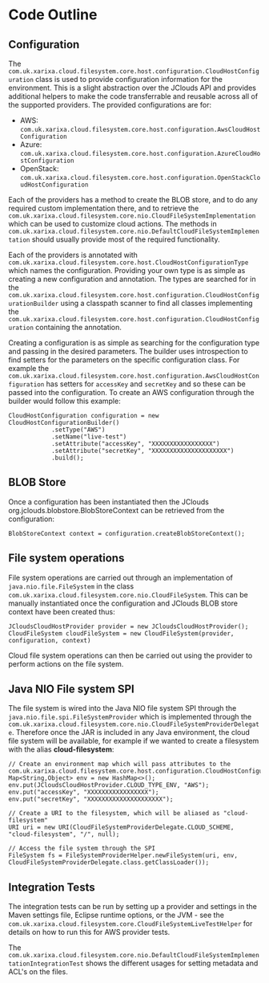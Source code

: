 # Code Outline

## Configuration

The `com.uk.xarixa.cloud.filesystem.core.host.configuration.CloudHostConfiguration` class is used to provide configuration information for the environment. This is a slight abstraction over the JClouds API and provides additional helpers to make the code transferrable and reusable across all of the supported providers. The provided configurations are for:
- AWS: `com.uk.xarixa.cloud.filesystem.core.host.configuration.AwsCloudHostConfiguration`
- Azure: `com.uk.xarixa.cloud.filesystem.core.host.configuration.AzureCloudHostConfiguration`
- OpenStack: `com.uk.xarixa.cloud.filesystem.core.host.configuration.OpenStackCloudHostConfiguration`

Each of the providers has a method to create the BLOB store, and to do any required custom implementation there, and to retrieve the `com.uk.xarixa.cloud.filesystem.core.nio.CloudFileSystemImplementation` which can be used to customize cloud actions. The methods in `com.uk.xarixa.cloud.filesystem.core.nio.DefaultCloudFileSystemImplementation` should usually provide most of the required functionality.

Each of the providers is annotated with `com.uk.xarixa.cloud.filesystem.core.host.CloudHostConfigurationType` which names the configuration. Providing your own type is as simple as creating a new configuration and annotation. The types are searched for in the `com.uk.xarixa.cloud.filesystem.core.host.configuration.CloudHostConfigurationBuilder` using a classpath scanner to find all classes implementing the `com.uk.xarixa.cloud.filesystem.core.host.configuration.CloudHostConfiguration` containing the annotation.

Creating a configuration is as simple as searching for the configuration type and passing in the desired parameters. The builder uses introspection to find setters for the parameters on the specific configuration class. For example the `com.uk.xarixa.cloud.filesystem.core.host.configuration.AwsCloudHostConfiguration` has setters for `accessKey` and `secretKey` and so these can be passed into the configuration. To create an AWS configuration through the builder would follow this example:

```
CloudHostConfiguration configuration = new CloudHostConfigurationBuilder()
			.setType("AWS")
			.setName("live-test")
			.setAttribute("accessKey", "XXXXXXXXXXXXXXXXX")
			.setAttribute("secretKey", "XXXXXXXXXXXXXXXXXXXXX")
			.build();
```

## BLOB Store

Once a configuration has been instantiated then the JClouds org.jclouds.blobstore.BlobStoreContext can be retrieved from the configuration:

```	
BlobStoreContext context = configuration.createBlobStoreContext();
```

## File system operations

File system operations are carried out through an implementation of `java.nio.file.FileSystem` in the class `com.uk.xarixa.cloud.filesystem.core.nio.CloudFileSystem`. This can be manually instantiated once the configuration and JClouds BLOB store context have been created thus:

```
JCloudsCloudHostProvider provider = new JCloudsCloudHostProvider();
CloudFileSystem cloudFileSystem = new CloudFileSystem(provider, configuration, context)
```

Cloud file system operations can then be carried out using the provider to perform actions on the file system.

## Java NIO File system SPI

The file system is wired into the Java NIO file system SPI through the `java.nio.file.spi.FileSystemProvider` which is implemented through the `com.uk.xarixa.cloud.filesystem.core.nio.CloudFileSystemProviderDelegate`. Therefore once the JAR is included in any Java environment, the cloud file system will be available, for example if we wanted to create a filesystem with the alias __cloud-filesystem__:

```
// Create an environment map which will pass attributes to the com.uk.xarixa.cloud.filesystem.core.host.configuration.CloudHostConfiguration
Map<String,Object> env = new HashMap<>();
env.put(JCloudsCloudHostProvider.CLOUD_TYPE_ENV, "AWS");
env.put("accessKey", "XXXXXXXXXXXXXXXXX");
env.put("secretKey", "XXXXXXXXXXXXXXXXXXXXX");

// Create a URI to the filesystem, which will be aliased as "cloud-filesystem"
URI uri = new URI(CloudFileSystemProviderDelegate.CLOUD_SCHEME, "cloud-filesystem", "/", null);

// Access the file system through the SPI
FileSystem fs = FileSystemProviderHelper.newFileSystem(uri, env, CloudFileSystemProviderDelegate.class.getClassLoader());
```


## Integration Tests

The integration tests can be run by setting up a provider and settings in the Maven settings file, Eclipse runtime options, or the JVM - see the `com.uk.xarixa.cloud.filesystem.core.CloudFileSystemLiveTestHelper` for details on how to run this for AWS provider tests.

The `com.uk.xarixa.cloud.filesystem.core.nio.DefaultCloudFileSystemImplementationIntegrationTest` shows the different usages for setting metadata and ACL's on the files.